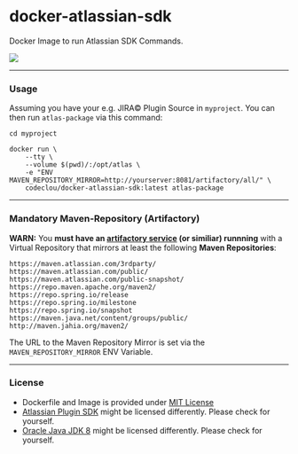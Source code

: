 # docker-atlassian-sdk
Docker Image to run Atlassian SDK Commands.

![](https://codeclou.github.io/doc/docker-warranty.svg?v5)

-----

### Usage

Assuming you have your e.g. JIRA© Plugin Source in `myproject`.
You can then run `atlas-package` via this command:

```
cd myproject

docker run \
    --tty \
    --volume $(pwd)/:/opt/atlas \
    -e "ENV MAVEN_REPOSITORY_MIRROR=http://yourserver:8081/artifactory/all/" \
    codeclou/docker-atlassian-sdk:latest atlas-package
```

-----

### Mandatory Maven-Repository (Artifactory)

**WARN:** You **must have an [artifactory service](https://www.jfrog.com/open-source/) (or similiar) runnning** with a Virtual Repository that mirrors at least the following **Maven Repositories**:

```
https://maven.atlassian.com/3rdparty/
https://maven.atlassian.com/public/
https://maven.atlassian.com/public-snapshot/
https://repo.maven.apache.org/maven2/
https://repo.spring.io/release
https://repo.spring.io/milestone
https://repo.spring.io/snapshot
https://maven.java.net/content/groups/public/
http://maven.jahia.org/maven2/
```

The URL to the Maven Repository Mirror is set via the `MAVEN_REPOSITORY_MIRROR` ENV Variable.

-----

### License

  * Dockerfile and Image is provided under [MIT License](https://github.com/codeclou/docker-atlassian-sdk/blob/master/LICENSE.md)
  * [Atlassian Plugin SDK](https://developer.atlassian.com/docs/getting-started/set-up-the-atlassian-plugin-sdk-and-build-a-project) might be licensed differently. Please check for yourself.
  * [Oracle Java JDK 8](http://www.oracle.com/technetwork/java/javase/downloads/jdk8-downloads-2133151.html) might be licensed differently. Please check for yourself.
